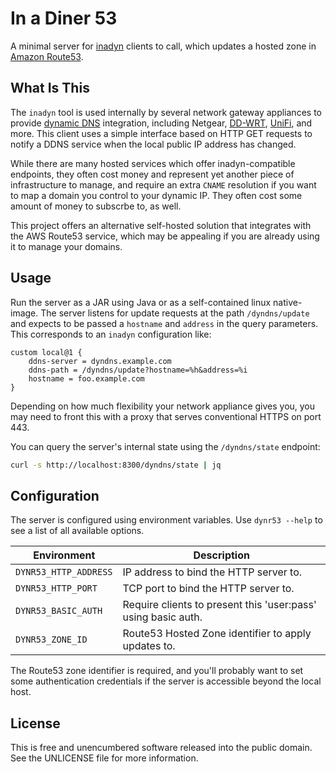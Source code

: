 In a Diner 53
=============

A minimal server for [inadyn](https://github.com/troglobit/inadyn) clients to
call, which updates a hosted zone in [Amazon Route53](https://aws.amazon.com/route53/).


## What Is This

The `inadyn` tool is used internally by several network gateway appliances to provide
[dynamic DNS](https://en.wikipedia.org/wiki/Dynamic_DNS) integration, including
Netgear, [DD-WRT](https://wiki.dd-wrt.com/wiki/index.php/Dynamic_DNS),
[UniFi](https://help.ui.com/hc/en-us/articles/9203184738583-UniFi-Gateway-Dynamic-DNS),
and more. This client uses a simple interface based on HTTP GET requests to notify a
DDNS service when the local public IP address has changed.

While there are many hosted services which offer inadyn-compatible endpoints,
they often cost money and represent yet another piece of infrastructure to
manage, and require an extra `CNAME` resolution if you want to map a domain you
control to your dynamic IP. They often cost some amount of money to subscrbe
to, as well.

This project offers an alternative self-hosted solution that integrates with
the AWS Route53 service, which may be appealing if you are already using it to
manage your domains.


## Usage

Run the server as a JAR using Java or as a self-contained linux native-image.
The server listens for update requests at the path `/dyndns/update` and expects
to be passed a `hostname` and `address` in the query parameters. This
corresponds to an `inadyn` configuration like:

```
custom local@1 {
    ddns-server = dyndns.example.com
    ddns-path = /dyndns/update?hostname=%h&address=%i
    hostname = foo.example.com
}
```

Depending on how much flexibility your network appliance gives you, you may need
to front this with a proxy that serves conventional HTTPS on port 443.

You can query the server's internal state using the `/dyndns/state` endpoint:

```bash
curl -s http://localhost:8300/dyndns/state | jq
```


## Configuration

The server is configured using environment variables. Use `dynr53 --help` to
see a list of all available options.

| Environment           | Description |
|-----------------------|-------------|
| `DYNR53_HTTP_ADDRESS` | IP address to bind the HTTP server to.
| `DYNR53_HTTP_PORT`    | TCP port to bind the HTTP server to.
| `DYNR53_BASIC_AUTH`   | Require clients to present this 'user:pass' using basic auth.
| `DYNR53_ZONE_ID`      | Route53 Hosted Zone identifier to apply updates to.

The Route53 zone identifier is required, and you'll probably want to set some
authentication credentials if the server is accessible beyond the local host.


## License

This is free and unencumbered software released into the public domain.
See the UNLICENSE file for more information.
